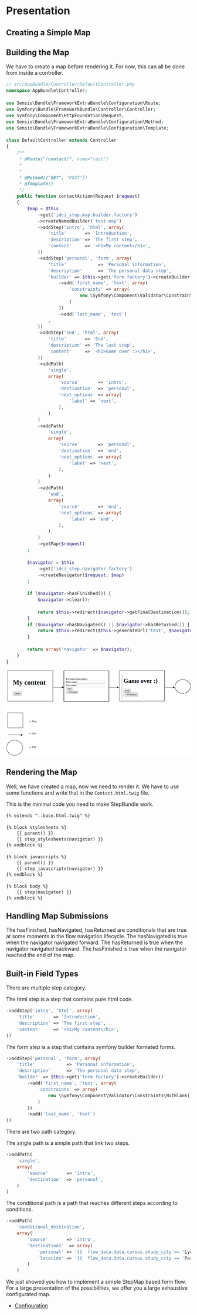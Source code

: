 Presentation
============

Creating a Simple Map
---------------------

Building the Map
----------------

We have to create a map before rendering it.
For now, this can all be done from inside a controller.

```php
// src/AppBundle/Controller/DefaultController.php
namespace AppBundle\Controller;

use Sensio\Bundle\FrameworkExtraBundle\Configuration\Route;
use Symfony\Bundle\FrameworkBundle\Controller\Controller;
use Symfony\Component\HttpFoundation\Request;
use Sensio\Bundle\FrameworkExtraBundle\Configuration\Method;
use Sensio\Bundle\FrameworkExtraBundle\Configuration\Template;

class DefaultController extends Controller
{
    /**
     * @Route("/contact/", name="test")
     *
     *
     * @Method({"GET", "POST"})
     * @Template()
     */
    public function contactAction(Request $request)
    {
        $map = $this
            ->get('idci_step.map.builder.factory')
            ->createNamedBuilder('test map')
            ->addStep('intro', 'html', array(
                'title'       => 'Introduction',
                'description' => 'The first step',
                'content'     => '<h1>My content</h1>',
            ))
            ->addStep('personal', 'form', array(
                'title'            => 'Personal information',
                'description'      => 'The personal data step',
                'builder' => $this->get('form.factory')->createBuilder()
                    ->add('first_name', 'text', array(
                        'constraints' => array(
                            new \Symfony\Component\Validator\Constraints\NotBlank()
                        )
                    ))
                    ->add('last_name', 'text')
                ,
            ))
            ->addStep('end', 'html', array(
                'title'       => 'End',
                'description' => 'The last step',
                'content'     => '<h1>Game over :)</h1>',
            ))
            ->addPath(
                'single',
                array(
                    'source'       => 'intro',
                    'destination'  => 'personal',
                    'next_options' => array(
                        'label' => 'next',
                    ),
                )
            )
            ->addPath(
                'single',
                array(
                    'source'       => 'personal',
                    'destination'  => 'end',
                    'next_options' => array(
                        'label' => 'next',
                    ),
                )
            )
            ->addPath(
                'end',
                array(
                    'source'       => 'end',
                    'next_options' => array(
                        'label' => 'end',
                    ),
                )
            )
            ->getMap($request)
        ;

        $navigator = $this
            ->get('idci_step.navigator.factory')
            ->createNavigator($request, $map)
        ;

        if ($navigator->hasFinished()) {
            $navigator->clear();

            return $this->redirect($navigator->getFinalDestination());
        }
        if ($navigator->hasNavigated() || $navigator->hasReturned()) {
            return $this->redirect($this->generateUrl('test', $navigator->getUrlQueryParameters()));
        }

        return array('navigator' => $navigator);
    }
}
```
![map build example diagram](images/mapBuildExample.png)

Rendering the Map
-----------------

Well, we have created a map, now we need to render it.
We have to use some functions and write that in the
`Contact.html.twig` file.

This is the minimal code you need to make StepBundle work.

```twig
{% extends "::base.html.twig" %}

{% block stylesheets %}
    {{ parent() }}
    {{ step_stylesheets(navigator) }}
{% endblock %}

{% block javascripts %}
    {{ parent() }}
    {{ step_javascripts(navigator) }}
{% endblock %}

{% block body %}
    {{ step(navigator) }}
{% endblock %}
```

Handling Map Submissions
------------------------

The hasFinished, hasNavigated, hasReturned are conditionals that are true at some moments in the flow navigation lifecycle.
The hasNavigated is true when the navigator navigated forward.
The hasReturned is true when the navigator navigated backward.
The hasFinished is true when the navigator reached the end of the map.

Built-in Field Types
--------------------

There are multiple step category.

The html step is a step that contains pure html code.
```php
->addStep('intro', 'html', array(
	'title'       => 'Introduction',
	'description' => 'The first step',
	'content'     => '<h1>My content</h1>',
))
```

The form step is a step that contains symfony builder formated forms.
```php
->addStep('personal', 'form', array(
    'title'            => 'Personal information',
    'description'      => 'The personal data step',
    'builder' => $this->get('form.factory')->createBuilder()
        ->add('first_name', 'text', array(
            'constraints' => array(
                new \Symfony\Component\Validator\Constraints\NotBlank()
            )
        ))
        ->add('last_name', 'text')
))
```

There are two path category.

The single path is a simple path that link two steps.
```php
->addPath(
    'single',
    array(
        'source'       => 'intro',
        'destination'  => 'personal',
    )
)
```

The conditional path is a path that reaches different steps according to conditions.

```php
->addPath(
    'conditional_destination',
    array(
        'source'       => 'intro',
        'destinations'  => array(
            'personal' => '{{  flow_data.data.cursus.study_city == 'Lyon' }}',
            'location' => '{{  flow_data.data.cursus.study_city == 'Paris' }}'
        )
    )
```

We just showed you how to implement a simple StepMap based form flow.
For a large presentation of the possibilities, we offer you a large exhaustive configurated map.
* [Configuration](configuration.md)


